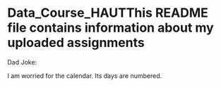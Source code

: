 # Data_Course_HAUTThis README file contains information about my uploaded assignments

Dad Joke:

I am worried for the calendar.
Its days are numbered. 
